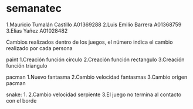 # semanatec

1.Mauricio Tumalán Castillo A01369288
2.Luis Emilio Barrera A01368759
3.Elias Yañez A01028482

Cambios realizados dentro de los juegos, el número indica el cambio realizado por cada persona

paint
1.Creación función circulo
2.Creación función rectangulo
3.Creación función triangulo

pacman
1.Nuevo fantasma
2.Cambio velocidad fantasmas
3.Cambio origen pacman

snake:
1.
2.Cambio velocidad serpiente
3.El juego no termina al contacto con el borde
